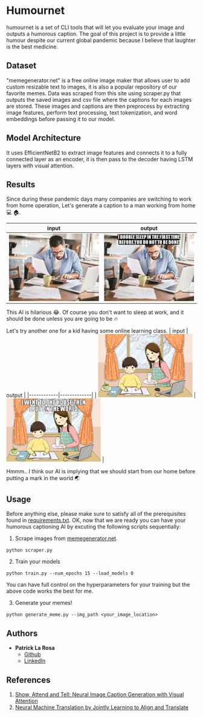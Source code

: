 # Humournet

humournet is a set of CLI tools that will let you evaluate your image and outputs a humorous caption.
The goal of this project is to provide a little humour despite our current global pandemic because I believe that laughter is the best medicine. 

## Dataset

"memegenerator.net" is a free online image maker that allows user to add custom resizable text to images, it is also a popular repository of our favorite memes. 
Data was scraped from this site using scraper.py that outputs the saved images and csv file where the captions for each images are stored. 
These images and captions are then preprocess by extracting image features, perform text processing, text tokenization, and word embeddings before passing it to our model.

## Model Architecture

It uses EfficientNetB2 to extract image features and connects it to a fully connected layer as an encoder, it is then pass to the decoder having LSTM layers with visual attention.

## Results

Since during these pandemic days many companies are switching to work from home operation, Let's generate a caption to a man working from home :computer: :house:.

| input     | output      |
|------------|-------------|
| <img src="test/work.jpg" width="250"> | <img src="output/caption_work.jpg" width="250"> |

This AI is hilarious :joy:. Of course you don't want to sleep at work, and it should be done unless you are going to be :fire:

Let's try another one for a kid having some online learning class.
| input     | output      |
|------------|-------------|
| <img src="test/online.jpg" width="250"> | <img src="output/caption_online_learning.jpg" width="250"> |

Hmmm.. I think our AI is implying that we should start from our home before putting a mark in the world :earth_asia: 

## Usage

Before anything else, please make sure to satisfy all of the prerequisites found in <a href="requirements.txt">requirements.txt</a>. OK, now that we are ready you can have your humorous captioning AI by excuting the following scripts sequentially:

1. Scrape images from <a href="https://memegenerator.net/">memegenerator.net</a>.
```
python scraper.py
```

2. Train your models
```
python train.py --num_epochs 15 --load_models 0
```
You can have full control on the hyperparameters for your training but the above code works the best for me.

3. Generate your memes! 
```
python generate_meme.py --img_path <your_image_location>
```

## Authors

* **Patrick La Rosa**
    * [Github](https://github.com/pgplarosa)
    * [LinkedIn](https://www.linkedin.com/in/patricklarosa)

## References
1. <a href="https://arxiv.org/pdf/1502.03044.pdf">Show, Attend and Tell: Neural Image Caption Generation with Visual Attention</a>
2. <a href="https://arxiv.org/pdf/1409.0473.pdf">Neural Machine Translation by Jointly Learning to Align and Translate</a>
